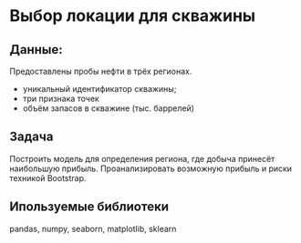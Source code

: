 # Выбор локации для скважины

## Данные:
Предоставлены пробы нефти в трёх регионах. 
* уникальный идентификатор скважины;
* три признака точек 
* объём запасов в скважине (тыс. баррелей)

## Задача
Построить модель для определения региона, где добыча принесёт наибольшую прибыль. Проанализировать возможную прибыль и риски техникой Bootstrap.

## Ипользуемые библиотеки 
pandas, numpy, seaborn, matplotlib, sklearn
